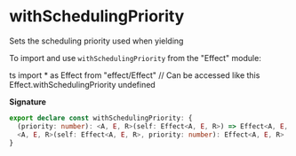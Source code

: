 # withSchedulingPriority

Sets the scheduling priority used when yielding

To import and use `withSchedulingPriority` from the "Effect" module:

ts
import \* as Effect from "effect/Effect"
// Can be accessed like this
Effect.withSchedulingPriority
undefined

**Signature**

```ts
export declare const withSchedulingPriority: {
  (priority: number): <A, E, R>(self: Effect<A, E, R>) => Effect<A, E, R>
  <A, E, R>(self: Effect<A, E, R>, priority: number): Effect<A, E, R>
}
```
